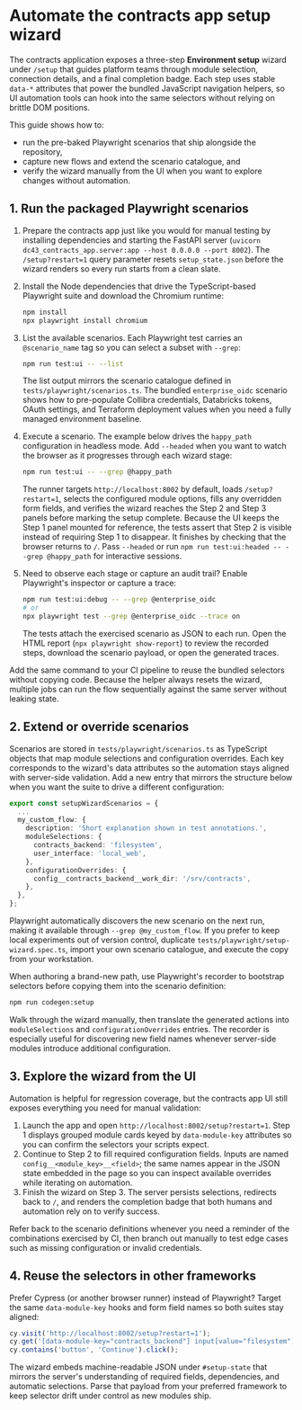 # Automate the contracts app setup wizard

The contracts application exposes a three-step **Environment setup** wizard under `/setup` that guides platform teams through module selection, connection details, and a final completion badge. Each step uses stable `data-*` attributes that power the bundled JavaScript navigation helpers, so UI automation tools can hook into the same selectors without relying on brittle DOM positions.

This guide shows how to:

- run the pre-baked Playwright scenarios that ship alongside the repository,
- capture new flows and extend the scenario catalogue, and
- verify the wizard manually from the UI when you want to explore changes without automation.

## 1. Run the packaged Playwright scenarios

1. Prepare the contracts app just like you would for manual testing by installing dependencies and starting the FastAPI server (`uvicorn dc43_contracts_app.server:app --host 0.0.0.0 --port 8002`). The `/setup?restart=1` query parameter resets `setup_state.json` before the wizard renders so every run starts from a clean slate.
2. Install the Node dependencies that drive the TypeScript-based Playwright suite and download the Chromium runtime:

   ```bash
   npm install
   npx playwright install chromium
   ```

3. List the available scenarios. Each Playwright test carries an `@scenario_name` tag so you can select a subset with `--grep`:

   ```bash
   npm run test:ui -- --list
   ```

   The list output mirrors the scenario catalogue defined in `tests/playwright/scenarios.ts`. The bundled `enterprise_oidc` scenario shows how to pre-populate Collibra credentials, Databricks tokens, OAuth settings, and Terraform deployment values when you need a fully managed environment baseline.

4. Execute a scenario. The example below drives the `happy_path` configuration in headless mode. Add `--headed` when you want to watch the browser as it progresses through each wizard stage:

   ```bash
   npm run test:ui -- --grep @happy_path
   ```

   The runner targets `http://localhost:8002` by default, loads `/setup?restart=1`, selects the configured module options, fills any overridden form fields, and verifies the wizard reaches the Step 2 and Step 3 panels before marking the setup complete. Because the UI keeps the Step 1 panel mounted for reference, the tests assert that Step 2 is visible instead of requiring Step 1 to disappear. It finishes by checking that the browser returns to `/`. Pass `--headed` or run `npm run test:ui:headed -- --grep @happy_path` for interactive sessions.

5. Need to observe each stage or capture an audit trail? Enable Playwright's inspector or capture a trace:

   ```bash
   npm run test:ui:debug -- --grep @enterprise_oidc
   # or
   npx playwright test --grep @enterprise_oidc --trace on
   ```

   The tests attach the exercised scenario as JSON to each run. Open the HTML report (`npx playwright show-report`) to review the recorded steps, download the scenario payload, or open the generated traces.

Add the same command to your CI pipeline to reuse the bundled selectors without copying code. Because the helper always resets the wizard, multiple jobs can run the flow sequentially against the same server without leaking state.

## 2. Extend or override scenarios

Scenarios are stored in `tests/playwright/scenarios.ts` as TypeScript objects that map module selections and configuration overrides. Each key corresponds to the wizard's data attributes so the automation stays aligned with server-side validation. Add a new entry that mirrors the structure below when you want the suite to drive a different configuration:

```ts
export const setupWizardScenarios = {
  ...
  my_custom_flow: {
    description: 'Short explanation shown in test annotations.',
    moduleSelections: {
      contracts_backend: 'filesystem',
      user_interface: 'local_web',
    },
    configurationOverrides: {
      config__contracts_backend__work_dir: '/srv/contracts',
    },
  },
};
```

Playwright automatically discovers the new scenario on the next run, making it available through `--grep @my_custom_flow`. If you prefer to keep local experiments out of version control, duplicate `tests/playwright/setup-wizard.spec.ts`, import your own scenario catalogue, and execute the copy from your workstation.

When authoring a brand-new path, use Playwright's recorder to bootstrap selectors before copying them into the scenario definition:

```bash
npm run codegen:setup
```

Walk through the wizard manually, then translate the generated actions into `moduleSelections` and `configurationOverrides` entries. The recorder is especially useful for discovering new field names whenever server-side modules introduce additional configuration.

## 3. Explore the wizard from the UI

Automation is helpful for regression coverage, but the contracts app UI still exposes everything you need for manual validation:

1. Launch the app and open `http://localhost:8002/setup?restart=1`. Step 1 displays grouped module cards keyed by `data-module-key` attributes so you can confirm the selectors your scripts expect.
2. Continue to Step 2 to fill required configuration fields. Inputs are named `config__<module_key>__<field>`; the same names appear in the JSON state embedded in the page so you can inspect available overrides while iterating on automation.
3. Finish the wizard on Step 3. The server persists selections, redirects back to `/`, and renders the completion badge that both humans and automation rely on to verify success.

Refer back to the scenario definitions whenever you need a reminder of the combinations exercised by CI, then branch out manually to test edge cases such as missing configuration or invalid credentials.

## 4. Reuse the selectors in other frameworks

Prefer Cypress (or another browser runner) instead of Playwright? Target the same `data-module-key` hooks and form field names so both suites stay aligned:

```js
cy.visit('http://localhost:8002/setup?restart=1');
cy.get('[data-module-key="contracts_backend"] input[value="filesystem"]').check();
cy.contains('button', 'Continue').click();
```

The wizard embeds machine-readable JSON under `#setup-state` that mirrors the server's understanding of required fields, dependencies, and automatic selections. Parse that payload from your preferred framework to keep selector drift under control as new modules ship.
